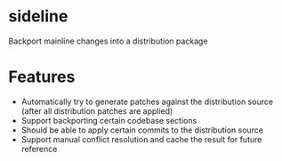 # sideline
Backport mainline changes into a distribution package

# Features
* Automatically try to generate patches against the distribution source (after all distribution patches are applied)
* Support backporting certain codebase sections
* Should be able to apply certain commits to the distribution source
* Support manual conflict resolution and cache the result for future reference

